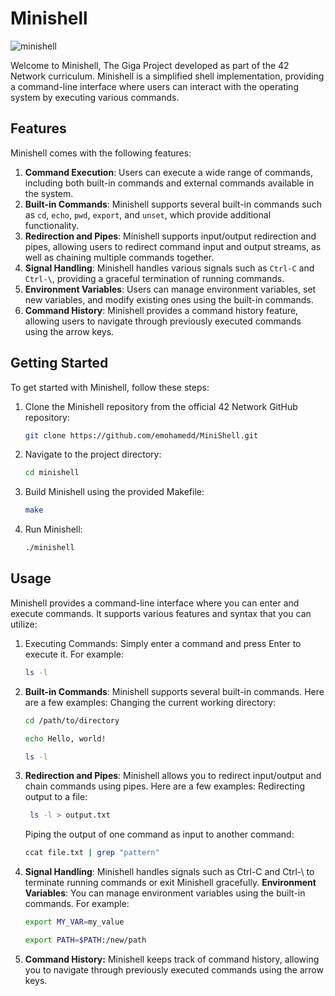 # Minishell

![minishell](https://github.com/emohamedd/MiniShell/assets/102475281/65d50065-be64-4115-8e49-ea0181b09028)



Welcome to Minishell, The Giga Project  developed as part of the 42 Network curriculum. Minishell is a simplified shell implementation, providing a command-line interface where users can interact with the operating system by executing various commands.

## Features

Minishell comes with the following features:

1. **Command Execution**: Users can execute a wide range of commands, including both built-in commands and external commands available in the system.
2. **Built-in Commands**: Minishell supports several built-in commands such as `cd`, `echo`, `pwd`, `export`, and `unset`, which provide additional functionality.
3. **Redirection and Pipes**: Minishell supports input/output redirection and pipes, allowing users to redirect command input and output streams, as well as chaining multiple commands together.
4. **Signal Handling**: Minishell handles various signals such as `Ctrl-C` and `Ctrl-\`, providing a graceful termination of running commands.
5. **Environment Variables**: Users can manage environment variables, set new variables, and modify existing ones using the built-in commands.
6. **Command History**: Minishell provides a command history feature, allowing users to navigate through previously executed commands using the arrow keys.

## Getting Started

To get started with Minishell, follow these steps:

1. Clone the Minishell repository from the official 42 Network GitHub repository:

   ```bash
   git clone https://github.com/emohamedd/MiniShell.git
    ```
2. Navigate to the project directory:
    ```bash
    cd minishell
    ```
3. Build Minishell using the provided Makefile:
    ```bash
    make
    ```
4. Run Minishell:
    ```bash
    ./minishell
    ```
## Usage

Minishell provides a command-line interface where you can enter and execute commands. It supports various features and syntax that you can utilize:

1. Executing Commands: Simply enter a command and press Enter to execute it. For example:

   ```bash
   ls -l
    ```
2. **Built-in Commands**: Minishell supports several built-in commands. Here are a few examples:
    Changing the current working directory:

    ```bash
    cd /path/to/directory
    ```
    ```bash
    echo Hello, world!
    ```
    ```bash
    ls -l
    ```
3. **Redirection and Pipes**: Minishell allows you to redirect input/output and chain commands using pipes. Here are a few examples:
    Redirecting output to a file:

   ```bash
    ls -l > output.txt
    ```
    Piping the output of one command as input to another command:

    ```bash
    ccat file.txt | grep "pattern"
    ```

4. **Signal Handling**: Minishell handles signals such as Ctrl-C and Ctrl-\ to terminate running commands or exit Minishell gracefully.
    **Environment Variables**: You can manage environment variables using the built-in commands. For example:

    ```bash
    export MY_VAR=my_value
     ```
    ```bash
    export PATH=$PATH:/new/path
     ```
5. **Command History:** Minishell keeps track of command history, allowing you to navigate through previously executed commands using the arrow keys.
